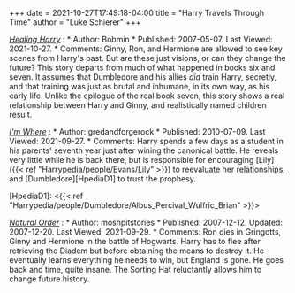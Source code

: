 +++
date = 2021-10-27T17:49:18-04:00
title = "Harry Travels Through Time"
author = "Luke Schierer"
+++

_[Healing Harry][HH1]_
:   * Author: Bobmin
    * Published: 2007-05-07. Last Viewed: 2021-10-27.
    * Comments: Ginny, Ron, and Hermione are allowed to see key scenes from
      Harry's past. But are these just visions, or can they change the future?
      This story departs from much of what happened in books six and seven. It
      assumes that Dumbledore and his allies *did* train Harry, secretly, and
      that training was just as brutal and inhumane, in its own way, as his
      early life. Unlike the epilogue of the real book seven, this story shows a
      real relationship between Harry and Ginny, and realistically named
      children result.

_[I'm Where][GAFRIW1]_
:   * Author: gredandforgerock
    * Published: 2010-07-09. Last Viewed: 2021-09-27.
    * Comments: Harry spends a few days as a student in his parents' seventh
      year just after wining the canonical battle.  He reveals very little while
      he is back there, but is responsible for encouraging
      [Lily]({{< ref "Harrypedia/people/Evans/Lily" >}}) to reevaluate her
      relationships, and [Dumbledore][HpediaD1] to trust the prophesy. 

[HpediaD1]: <{{< ref "Harrypedia/people/Dumbledore/Albus_Percival_Wulfric_Brian" >}}>

 _[Natural Order](https://www.fanfiction.net/s/3942400)_
:   * Author: moshpitstories
    * Published: 2007-12-12. Updated: 2007-12-20. Last Viewed: 2021-09-29.
    * Comments: Ron dies in Gringotts, Ginny and Hermione in the battle of
      Hogwarts.  Harry has to flee after retrieving the Diadem but before
      obtaining the means to destroy it.  He eventually learns everything he
      needs to win, but England is gone.  He goes back and time, quite insane.
      The Sorting Hat reluctantly allows him to change future history. 

[HH1]: https://bobmin.fanficauthors.net/Healing_Harry

[GAFRIW1]: https://www.fanfiction.net/s/6126906

